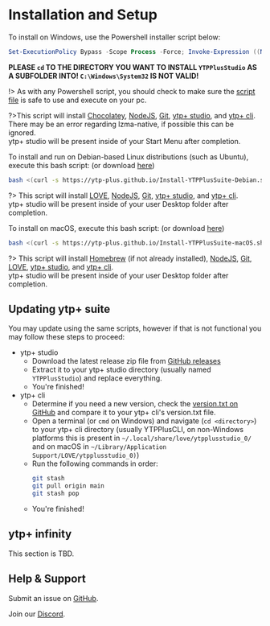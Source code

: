 # Installation and Setup

To install on Windows, use the Powershell installer script below:
```powershell
Set-ExecutionPolicy Bypass -Scope Process -Force; Invoke-Expression ((New-Object System.Net.WebClient).DownloadString('https://ytp-plus.github.io/Install-YTPPlusSuite.ps1'))
```

**PLEASE ``cd`` TO THE DIRECTORY YOU WANT TO INSTALL ``YTPPlusStudio`` AS A SUBFOLDER INTO! ``C:\Windows\System32`` IS NOT VALID!**

!> As with any Powershell script, you should check to make sure the [script file](https://ytp-plus.github.io/Install-YTPPlusSuite.ps1) is safe to use and execute on your pc.

?>This script will install [Chocolatey](https://chocolatey.org/), [NodeJS](https://nodejs.org/en/), [Git](https://git-scm.com/), [ytp+ studio](https://github.com/YTP-Plus/YTPPlusStudio), and [ytp+ cli](https://github.com/YTP-Plus/YTPPlusCLI).
</br>There may be an error regarding lzma-native, if possible this can be ignored.
</br>ytp+ studio will be present inside of your Start Menu after completion.

To install and run on Debian-based Linux distributions (such as Ubuntu), execute this bash script: (or download [here](https://ytp-plus.github.io/Install-YTPPlusSuite-Debian.sh))

```bash
bash <(curl -s https://ytp-plus.github.io/Install-YTPPlusSuite-Debian.sh)
```


?> This script will install [LOVE](https://love2d.org/), [NodeJS](https://nodejs.org/en/), [Git](https://git-scm.com/), [ytp+ studio](https://github.com/YTP-Plus/YTPPlusStudio), and [ytp+ cli](https://github.com/YTP-Plus/YTPPlusCLI).
</br>ytp+ studio will be present inside of your user Desktop folder after completion.

To install on macOS, execute this bash script: (or download [here](https://ytp-plus.github.io/Install-YTPPlusSuite-macOS.sh))

```bash
bash <(curl -s https://ytp-plus.github.io/Install-YTPPlusSuite-macOS.sh)
```

?> This script will install [Homebrew](https://brew.sh/) (if not already installed), [NodeJS](https://nodejs.org/en/), [Git](https://git-scm.com/), [LOVE](https://love2d.org/), [ytp+ studio](https://github.com/YTP-Plus/YTPPlusStudio), and [ytp+ cli](https://github.com/YTP-Plus/YTPPlusCLI).
</br>ytp+ studio will be present inside of your user Desktop folder after completion.

## Updating ytp+ suite

You may update using the same scripts, however if that is not functional you may follow these steps to proceed:

* ytp+ studio
	* Download the latest release zip file from [GitHub releases](https://github.com/YTP-Plus/YTPPlusStudio/releases/)
	* Extract it to your ytp+ studio directory (usually named ``YTPPlusStudio``) and replace everything.
	* You're finished!
* ytp+ cli
	* Determine if you need a new version, check the [version.txt on GitHub](https://github.com/YTP-Plus/YTPPlusCLI/blob/main/version.txt) and compare it to your ytp+ cli's version.txt file.
	* Open a terminal (or ``cmd`` on Windows) and navigate (``cd <directory>``) to your ytp+ cli directory (usually YTPPlusCLI, on non-Windows platforms this is present in ``~/.local/share/love/ytpplusstudio_0/`` and on macOS in ``~/Library/Application Support/LOVE/ytpplusstudio_0)``)
	* Run the following commands in order: 
		```bash
		git stash
		git pull origin main
		git stash pop
		```
	* You're finished!

## ytp+ infinity

This section is TBD.

## Help & Support

Submit an issue on [GitHub](https://github.com/YTP-Plus).

Join our [Discord](https://discord.gg/8ppmspR6Wh).
